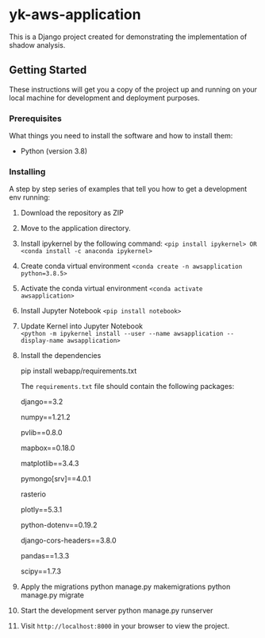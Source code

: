 # yk-aws-application

This is a Django project created for demonstrating the implementation of shadow analysis.

## Getting Started

These instructions will get you a copy of the project up and running on your local machine for development and deployment purposes.

### Prerequisites

What things you need to install the software and how to install them:

- Python (version 3.8)

### Installing

A step by step series of examples that tell you how to get a development env running:

1. Download the repository as ZIP
2. Move to the application directory.
3. Install ipykernel by the following command:
               ```
               <pip install ipykernel>
      			OR
      			<conda install -c anaconda ipykernel>
               ```
4. Create conda virtual environment
               ```
               <conda create -n awsapplication python=3.8.5>
               ```
5. Activate the conda virtual environment
              ```
              <conda activate awsapplication>
              ```
6. Install Jupyter Notebook
              ```
               <pip install notebook>
               ```
7. Update Kernel into Jupyter Notebook             
               ```
               <python -m ipykernel install --user --name awsapplication --display-name awsapplication>
               ```
8. Install the dependencies 

   pip install webapp/requirements.txt
   
   The `requirements.txt` file should contain the following packages:
   
   django==3.2
   
   numpy==1.21.2
   
   pvlib==0.8.0
   
   mapbox==0.18.0
   
   matplotlib==3.4.3
   
   pymongo[srv]==4.0.1
   
   rasterio
   
   plotly==5.3.1
   
   python-dotenv==0.19.2
   
   django-cors-headers==3.8.0
   
   pandas==1.3.3
   
   scipy==1.7.3

9. Apply the migrations
   python manage.py makemigrations
   python manage.py migrate

10. Start the development server
   python manage.py runserver

11. Visit `http://localhost:8000` in your browser to view the project.





